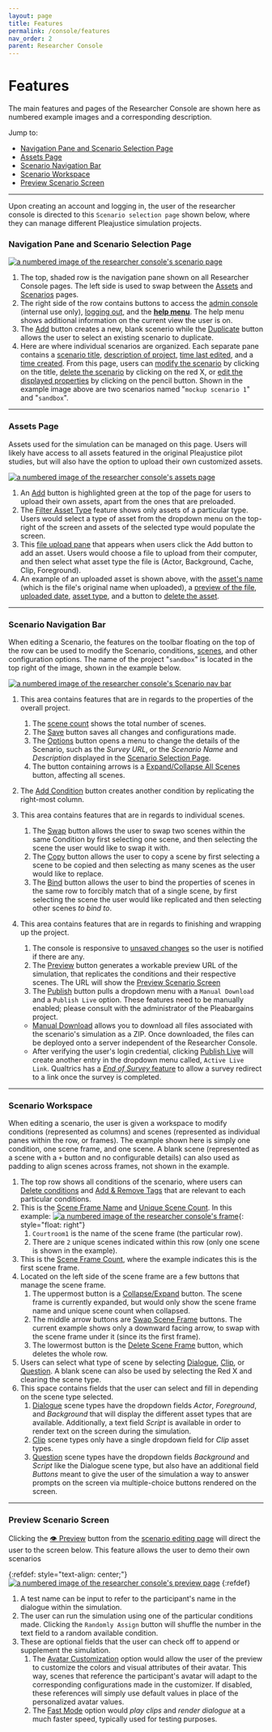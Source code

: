 ```yaml
---
layout: page
title: Features
permalink: /console/features
nav_order: 2
parent: Researcher Console
---
```


# Features

The main features and pages of the Researcher Console are shown here as numbered example images and a corresponding description.

Jump to:
* [Navigation Pane and Scenario Selection Page](#navigation-pane-and-scenario-selection-page)
* [Assets Page](#assets-page)
* [Scenario Navigation Bar](#scenario-navigation-bar)
* [Scenario Workspace](#scenario-workspace)
* [Preview Scenario Screen](#preview-scenario-screen)

***

Upon creating an account and logging in, the user of the researcher console is directed to this `Scenario selection page` shown below, where they can manage different Pleajustice simulation projects.

### Navigation Pane and Scenario Selection Page

[![a numbered image of the researcher console's scenario page](/img/console/numbered_scenario.PNG)](/img/console/numbered_scenario.PNG)

1.  The top, shaded row is the navigation pane shown on all Researcher Console pages. The left side is used to swap between the [Assets](#assets-page) and [Scenarios](#scenario-navigation-bar) pages.
2.  The right side of the row contains buttons to access the <u>admin console</u> (internal use only), <u>logging out</u>, and the <b><u>help menu</u></b>. The help menu shows additional information on the current view the user is on.
3.  The <u>Add</u> button creates a new, blank scenerio while the <u>Duplicate</u> button allows the user to select an existing scenario to duplicate.
4.  Here are where individual scenarios are organized. Each separate pane contains a <u>scenario title</u>, <u>description of project</u>, <u>time last edited</u>, and a <u>time created</u>. From this page, users can <u>modify the scenario</u> by clicking on the title, <u>delete the scenario</u> by clicking on the red X, or <u>edit the displayed properties</u> by clicking on the pencil button. Shown in the example image above are two scenarios named "`mockup scenario 1`" and "`sandbox`".

***

### Assets Page

Assets used for the simulation can be managed on this page. Users will likely have access to all assets featured in the original Pleajustice pilot studies, but will also have the option to upload their own customized assets.

<!--- insert chart for existing assets and clips --->

[![a numbered image of the researcher console's assets page](/img/console/numbered_assets.PNG)](/img/console/numbered_assets.PNG)

1.  An <u>Add</u> button is highlighted green at the top of the page for users to upload their own assets, apart from the ones that are preloaded.
2.  The <u>Filter Asset Type</u> feature shows only assets of a particular type. Users would select a type of asset from the dropdown menu on the top-right of the screen and assets of the selected type would populate the screen.
3.  This <u>file upload pane</u> that appears when users click the Add button to add an asset. Users would choose a file to upload from their computer, and then select what asset type the file is (Actor, Background, Cache, Clip, Foreground).
4.  An example of an uploaded asset is shown above, with the <u>asset's name</u> (which is the file's original name when uploaded), a <u>preview of the file</u>, <u>uploaded date</u>, <u>asset type</u>, and a button to <u>delete the asset</u>.

***

### Scenario Navigation Bar

When editing a Scenario, the features on the toolbar floating on the top of the row can be used to modify the Scenario, conditions, [scenes](#scenario-workspace), and other configuration options. The name of the project "`sandbox`" is located in the top right of the image, shown in the example below.

[![a numbered image of the researcher console's Scenario nav bar](/img/console/numbered_nav.PNG)](/img/console/numbered_nav.PNG)

1.  This area contains features that are in regards to the properties of the overall project.
    1.  The <u>scene count</u> shows the total number of scenes.
    2.  The <u>Save</u> button saves all changes and configurations made.
    3.  The <u>Options</u> button opens a menu to change the details of the Scenario, such as the *Survey URL*, or the *Scenario Name* and *Description* displayed in the [Scenario Selection Page](#navigation-pane-and-scenario-selection-page).
    4.  The button containing arrows is a <u>Expand/Collapse All Scenes</u> button, affecting all scenes.
2.  The <u>Add Condition</u> button creates another condition by replicating the right-most column.
3.  This area contains features that are in regards to individual scenes.
    1.  The <u>Swap</u> button allows the user to swap two scenes within the same Condition by first selecting one scene, and then selecting the scene the user would like to swap it with.
    2.  The <u>Copy</u> button allows the user to copy a scene by first selecting a scene to be copied and then selecting as many scenes as the user would like to replace.  
    3.  The <u>Bind</u> button allows the user to bind the properties of scenes in the same row to forcibly match that of a single scene, by first selecting the scene the user would like replicated and then selecting other scenes <i>to bind to</i>.
4.  This area contains features that are in regards to finishing and wrapping up the project.
    1.  The console is responsive to <u>unsaved changes</u> so the user is notified if there are any.
    2.  The <u>Preview</u> button generates a workable preview URL of the simulation, that replicates the conditions and their respective scenes. The URL will show the [Preview Scenario Screen](#preview-scenario-screen)
    3.  The <u>Publish</u> button pulls a dropdown menu with a `Manual Download` and a `Publish Live` option. These features need to be manually enabled; please consult with the administrator of the Pleabargains project.

    * <u>Manual Download</u> allows you to download all files associated with the scenario's simulation as a ZIP. Once downloaded, the files can be deployed onto a server independent of the Researcher Console.
    * After verifying the user's login credential, clicking <u>Publish Live</u> will create another entry in the dropdown menu called, `Active Live Link`. Qualtrics has a [*End of Survey* feature](/simulation/working-with-qualtrics#controlling-the-simulation) to allow a survey redirect to a link once the survey is completed.

***

### Scenario Workspace

When editing a scenario, the user is given a workspace to modify conditions (represented as columns) and scenes (represented as individual panes within the row, or frames). The example shown here is simply one condition, one scene frame, and one scene. A blank scene (represented as a scene with a `+` button and no configurable details) can also used as padding to align scenes across frames, not shown in the example.

1.  The top row shows all conditions of the scenario, where users can <u>Delete conditions</u> and <u>Add & Remove Tags</u> that are relevant to each particular conditions.
2.  This is the <u>Scene Frame Name</u> and <u>Unique Scene Count</u>. In this example:
[![a numbered image of the researcher console's frame](/img/console/numbered_frame.PNG)](/img/console/numbered_frame.PNG){: style="float: right"}
    1. `Courtroom1` is the name of the scene frame (the particular row).
    2. There are `2` unique scenes indicated within this row (only one scene is shown in the example).
3.  This is the <u>Scene Frame Count</u>, where the example indicates this is the first scene frame.
4.  Located on the left side of the scene frame are a few buttons that manage the scene frame.
    1. The uppermost button is a <u>Collapse/Expand</u> button. The scene frame is currently expanded, but would only show the scene frame name and unique scene count when collapsed.
    2. The middle arrow buttons are <u>Swap Scene Frame</u> buttons. The current example shows only a downward facing arrow, to swap with the scene frame under it (since its the first frame).
    3. The lowermost button is the <u>Delete Scene Frame</u> button, which deletes the whole row.
5.  Users can select what type of scene by selecting <u>Dialogue</u>, <u>Clip</u>, or <u>Question</u>. A blank scene can also be used by selecting the Red X and clearing the scene type.
6.  This space contains fields that the user can select and fill in depending on the scene type selected.
    1. <u>Dialogue</u> scene types have the dropdown fields <em>Actor</em>, <em>Foreground</em>, and <em>Background</em> that will display the different asset types that are available. Additionally, a text field <em>Script</em> is available in order to render text on the screen during the simulation.
    2. <u>Clip</u> scene types only have a single dropdown field for <em>Clip</em> asset types.
    3. <u>Question</u> scene types have the dropdown fields <em>Background</em> and <em>Script</em> like the Dialogue scene type, but also have an additional field <em>Buttons</em> meant to give the user of the simulation a way to answer prompts on the screen via multiple-choice buttons rendered on the screen.

***

### Preview Scenario Screen

Clicking the <u>👁 ️Preview</u> button from the [scenario editing page](#scenario-navigation-bar) will direct the user to the screen below. This feature allows the user to demo their own scenarios

{:refdef: style="text-align: center;"}
[![a numbered image of the researcher console's preview page](/img/console/numbered_preview.png)](/img/console/numbered_preview.png)
{:refdef}

1.  A test name can be input to refer to the participant's name in the dialogue within the simulation.
2.  The user can run the simulation using one of the particular conditions made. Clicking the `Randomly Assign` button will shuffle the number in the text field to a random available condition.
3.  These are optional fields that the user can check off to append or supplement the simulation.
    1. The <u>Avatar Customization</u> option would allow the user of the preview to customize the colors and visual attributes of their avatar. This way, scenes that reference the participant's avatar will adapt to the corresponding configurations made in the customizer. If disabled, these references will simply use default values in place of the personalized avatar values.
    2. The <u>Fast Mode</u> option would *play clips* and *render dialogue* at a much faster speed, typically used for testing purposes.
